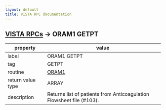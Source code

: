 ```yaml
---
layout: default
title: VISTA RPC documentation
---
```




## [VISTA RPCs](TableOfContent.md) &#8594; ORAM1 GETPT 

 property | value 
--- | --- 
 label | ORAM1 GETPT
 tag | GETPT
 routine | [ORAM1](http://code.osehra.org/dox/Routine_ORAM1_source.html)
 return value type | ARRAY
 description | Returns list of patients from Anticoagulation Flowsheet file (#103).